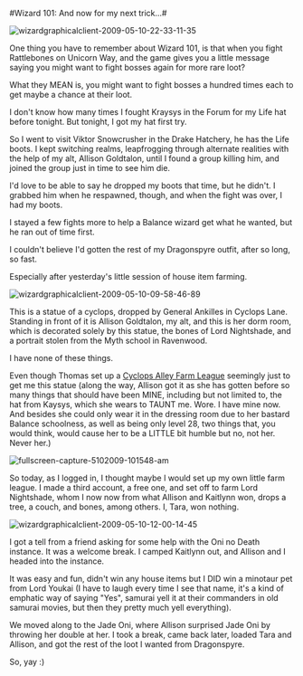 #Wizard 101: And now for my next trick...#

![wizardgraphicalclient-2009-05-10-22-33-11-35](http://westkarana.com/wp-content/uploads/2009/05/wizardgraphicalclient-2009-05-10-22-33-11-35.jpg "wizardgraphicalclient-2009-05-10-22-33-11-35")

One thing you have to remember about Wizard 101, is that when you fight Rattlebones on Unicorn Way, and the game gives you a little message saying you might want to fight bosses again for more rare loot?

What they MEAN is, you might want to fight bosses a hundred times each to get maybe a chance at their loot.

I don't know how many times I fought Kraysys in the Forum for my Life hat before tonight. But tonight, I got my hat first try.

So I went to visit Viktor Snowcrusher in the Drake Hatchery, he has the Life boots. I kept switching realms, leapfrogging through alternate realities with the help of my alt, Allison Goldtalon, until I found a group killing him, and joined the group just in time to see him die.

I'd love to be able to say he dropped my boots that time, but he didn't. I grabbed him when he respawned, though, and when the fight was over, I had my boots.

I stayed a few fights more to help a Balance wizard get what he wanted, but he ran out of time first.

I couldn't believe I'd gotten the rest of my Dragonspyre outfit, after so long, so fast.

Especially after yesterday's little session of house item farming.

![wizardgraphicalclient-2009-05-10-09-58-46-89](http://westkarana.com/wp-content/uploads/2009/05/wizardgraphicalclient-2009-05-10-09-58-46-89.jpg "wizardgraphicalclient-2009-05-10-09-58-46-89")

This is a statue of a cyclops, dropped by General Ankilles in Cyclops Lane. Standing in front of it is Allison Goldtalon, my alt, and this is her dorm room, which is decorated solely by this statue, the bones of Lord Nightshade, and a portrait stolen from the Myth school in Ravenwood.

I have none of these things.

Even though Thomas set up a [Cyclops Alley Farm League](http://thefriendlynecromancer.blogspot.com/2009/05/housing-items-of-day-cyclops-statue.html) seemingly just to get me this statue (along the way, Allison got it as she has gotten before so many things that should have been MINE, including but not limited to, the hat from Kaysys, which she wears to TAUNT me. Wore. I have mine now. And besides she could only wear it in the dressing room due to her bastard Balance schoolness, as well as being only level 28, two things that, you would think, would cause her to be a LITTLE bit humble but no, not her. Never her.)

![fullscreen-capture-5102009-101548-am](http://westkarana.com/wp-content/uploads/2009/05/fullscreen-capture-5102009-101548-am.jpg "fullscreen-capture-5102009-101548-am")

So today, as I logged in, I thought maybe I would set up my own little farm league. I made a third account, a free one, and set off to farm Lord Nightshade, whom I now now from what Allison and Kaitlynn won, drops a tree, a couch, and bones, among others. I, Tara, won nothing.

![wizardgraphicalclient-2009-05-10-12-00-14-45](http://westkarana.com/wp-content/uploads/2009/05/wizardgraphicalclient-2009-05-10-12-00-14-45.jpg "wizardgraphicalclient-2009-05-10-12-00-14-45")

I got a tell from a friend asking for some help with the Oni no Death instance. It was a welcome break. I camped Kaitlynn out, and Allison and I headed into the instance.

It was easy and fun, didn't win any house items but I DID win a minotaur pet from Lord Youkai (I have to laugh every time I see that name, it's a kind of emphatic way of saying "Yes", samurai yell it at their commanders in old samurai movies, but then they pretty much yell everything).

We moved along to the Jade Oni, where Allison surprised Jade Oni by throwing her double at her. I took a break, came back later, loaded Tara and Allison, and got the rest of the loot I wanted from Dragonspyre.

So, yay :)

